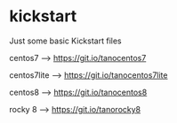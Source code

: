 # kickstart
Just some basic Kickstart files

centos7     --> https://git.io/tanocentos7

centos7lite --> https://git.io/tanocentos7lite

centos8     --> https://git.io/tanocentos8

rocky 8     --> https://git.io/tanorocky8
